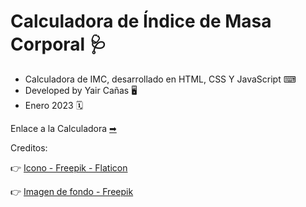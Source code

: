 # Calculadora de Índice de Masa Corporal 🩺

* Calculadora de IMC, desarrollado en HTML, CSS Y JavaScript ⌨
* Developed by Yair Cañas 🖥
* Enero 2023 🗓

Enlace a la Calculadora [➡](https://ycanas.github.io/calculadora-imc/)

Creditos: 

👉 <a href="https://www.flaticon.es/iconos-gratis/peso" title="iconos">Icono - Freepik - Flaticon</a>


👉 <a href="https://www.freepik.es/vector-gratis/ilustracion-vector-aislado-plano-accesorios-fitness-patrones-fisuras_4546113.htm#query=peso&position=36&from_view=search&track=sph">Imagen de fondo - Freepik</a>
